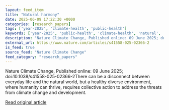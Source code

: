 ```yaml
---
layout: feed_item
title: "Natural harmony"
date: 2025-06-09 17:22:30 +0000
categories: [research_papers]
tags: ['year-2025', 'climate-health', 'public-health']
keywords: ['year-2025', 'public-health', 'climate-health', 'natural', 'harmony']
description: "Nature Climate Change, Published online: 09 June 2025; doi:10"
external_url: https://www.nature.com/articles/s41558-025-02366-2
is_feed: true
source_feed: "Nature Climate Change"
feed_category: "research_papers"
---
```


Nature Climate Change, Published online: 09 June 2025; doi:10.1038/s41558-025-02366-2There can be a disconnect between everyday life and the natural world, but a healthy diverse environment, where humanity can thrive, requires collective action to address the threats from climate change and development.

[Read original article](https://www.nature.com/articles/s41558-025-02366-2)
